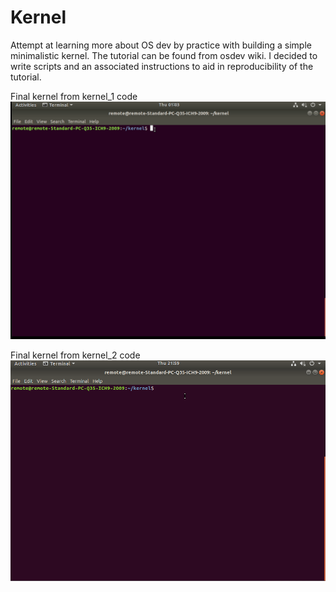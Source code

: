 # Kernel
Attempt at learning more about OS dev by practice with building a simple minimalistic kernel.
The tutorial can be found from osdev wiki.
I decided to write scripts and an associated instructions to aid in reproducibility of the tutorial.

Final kernel from kernel_1 code 
![demo](https://github.com/willkchan/Kernel/blob/master/minimalistic_kernel1.gif)

Final kernel from kernel_2 code
![demo](https://github.com/willkchan/Kernel/blob/master/minimalistic_kernel2.gif)
